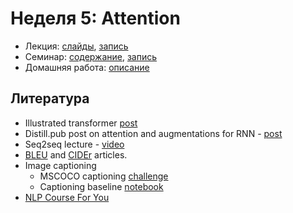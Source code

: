 # Неделя 5: Attention

* Лекция: [слайды](https://github.com/ml-dafe/ml_mipt_dafe/blob/main/05_Attention/lec5.pdf), [запись]()
* Семинар: [содержание](https://github.com/ml-dafe/ml_mipt_dafe/blob/main/05_Attention/seminar/Transformers_solved.ipynb), [запись]()
* Домашняя работа: [описание](https://github.com/ml-dafe/ml_mipt_dafe/blob/main/05_Attention/homework/readme.md)

## Литература

* Illustrated transformer [post](https://jalammar.github.io/illustrated-transformer/)
* Distill.pub post on attention and augmentations for RNN - [post](https://distill.pub/2016/augmented-rnns/)
* Seq2seq lecture - [video](https://www.youtube.com/watch?v=G5RY_SUJih4)
* [BLEU](http://www.aclweb.org/anthology/P02-1040.pdf) and [CIDEr](https://arxiv.org/pdf/1411.5726.pdf) articles.
* Image captioning
  * MSCOCO captioning [challenge](http://mscoco.org/dataset/#captions-challenge2015)
  * Captioning baseline [notebook](https://github.com/yandexdataschool/Practical_DL/tree/fall18/week07_seq2seq)
* [NLP Course For You](https://lena-voita.github.io/nlp_course.html#preview_seq2seq_attn) 
